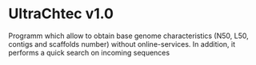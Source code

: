 # UltraChtec v1.0
Programm which allow to obtain base genome characteristics (N50, L50, contigs and scaffolds number) without online-services. In addition, it performs a quick search on incoming sequences
